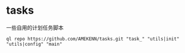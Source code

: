 # tasks
一些自用的计划任务脚本
``` shell
ql repo https://github.com/AMEKENN/tasks.git "task_" "utils|init" "utils|config" "main"
```
